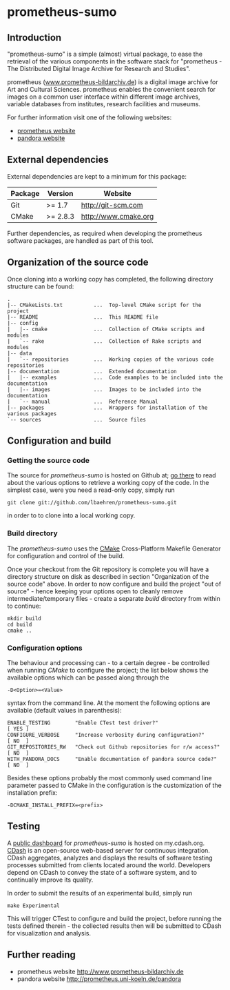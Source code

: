 # prometheus-sumo


## Introduction

"prometheus-sumo" is a simple (almost) virtual package, to ease the retrieval of
the various components in the software stack for "prometheus - The Distributed
Digital Image Archive for Research and Studies".

prometheus (www.prometheus-bildarchiv.de) is a digital image archive for Art and
Cultural Sciences. prometheus enables the convenient search for images on a
common user interface within different image archives, variable databases from
institutes, research facilities and museums.

For further information visit one of the following websites:

* [prometheus website](http://www.prometheus-bildarchiv.de)
* [pandora website](http://prometheus.uni-koeln.de/pandora)

## External dependencies

External dependencies are kept to a minimum for this package:

| Package | Version   | Website              |
|---------|-----------|----------------------|
| Git     | >= 1.7    | http://git-scm.com   |
| CMake   | >= 2.8.3  | http://www.cmake.org |

Further dependencies, as required when developing the prometheus software
packages, are handled as part of this tool.


## Organization of the source code

Once cloning into a working copy has completed, the following directory structure
can be found:

    .
    |-- CMakeLists.txt          ...  Top-level CMake script for the project
    |-- README                  ...  This README file
    |-- config
    |   |-- cmake               ...  Collection of CMake scripts and modules
    |   `-- rake                ...  Collection of Rake scripts and modules
    |-- data
    |   `-- repositories        ...  Working copies of the various code repositories
    |-- documentation           ...  Extended documentation
    |   |-- examples            ...  Code examples to be included into the documentation
    |   |-- images              ...  Images to be included into the documentation
    |   `-- manual              ...  Reference Manual
    |-- packages                ...  Wrappers for installation of the various packages
    `-- sources                 ...  Source files


## Configuration and build

### Getting the source code

The source for _prometheus-sumo_ is hosted on Github at;
[go there](https://github.com/lbaehren/prometheus-sumo) to read about the various
options to retrieve a working copy of the code. In the simplest case, were you
need a read-only copy, simply run

    git clone git://github.com/lbaehren/prometheus-sumo.git

in order to to clone into a local working copy.

### Build directory

The _prometheus-sumo_ uses the [CMake](http://www.cmake.org) Cross-Platform
Makefile Generator for configuration and control of the build.

Once your checkout from the Git repository is complete you will have a directory
structure on disk as described in section "Organization of the source code"
above. In order to now configure and build the project "out of source" - hence
keeping your options open to cleanly remove intermediate/temporary files - create
a separate *build* directory from within to continue:

    mkdir build
    cd build
    cmake ..

### Configuration options

The behaviour and processing can - to a certain degree - be controlled when
running _CMake_ to configure the project; the list below
shows the available options which can be passed along through the

    -D<Option>=<Value>

syntax from the command line. At the moment the following options are available
(default values in parenthesis):

    ENABLE_TESTING        "Enable CTest test driver?"                     [ YES ]
    CONFIGURE_VERBOSE     "Increase verbosity during configuration?"      [ NO  ]
    GIT_REPOSITORIES_RW   "Check out Github repositories for r/w access?" [ NO  ]
    WITH_PANDORA_DOCS     "Enable documentation of pandora source code?"  [ NO  ]

Besides these options probably the most commonly used command line parameter 
passed to CMake in the configuration is the customization of the installation
prefix:

    -DCMAKE_INSTALL_PREFIX=<prefix>


## Testing 

A [public dashboard](http://my.cdash.org/index.php?project=prometheus-sumo) for _prometheus-sumo_
is hosted on my.cdash.org. [CDash](http://www.cdash.org) is an open-source web-based server
for continuous integration. CDash aggregates, analyzes and displays the results of software
testing processes submitted from clients located around the world. Developers depend on CDash
to convey the state of a software system, and to continually improve its quality.

In order to submit the results of an experimental build, simply run

    make Experimental

This will trigger CTest to configure and build the project, before running the tests defined
therein - the collected results then will be submitted to CDash for visualization and analysis.

## Further reading

* prometheus website <http://www.prometheus-bildarchiv.de>
* pandora website <http://prometheus.uni-koeln.de/pandora>
